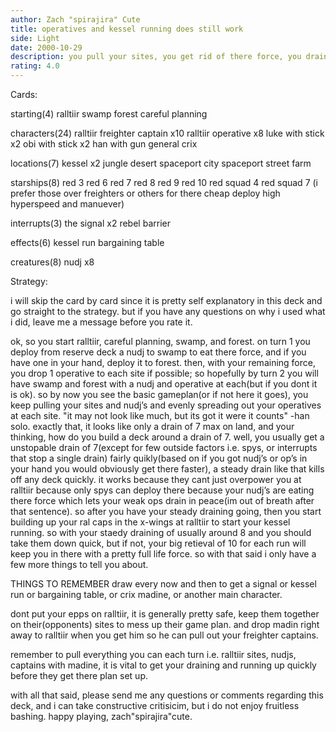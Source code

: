 ```yaml
---
author: Zach "spirajira" Cute
title: operatives and kessel running does still work
side: Light
date: 2000-10-29
description: you pull your sites, you get rid of there force, you drain with bonus’, and you retrieve your force; sound good?
rating: 4.0
---
```

Cards: 

starting(4)
ralltiir
swamp
forest
careful planning

characters(24)
ralltiir freighter captain x10
ralltiir operative x8
luke with stick x2
obi with stick x2
han with gun
general crix

locations(7)
kessel x2
jungle
desert
spaceport city
spaceport street
farm

starships(8)
red 3
red 6
red 7
red 8
red 9
red 10
red squad 4
red squad 7
(i prefer those over freighters or others for there cheap deploy high hyperspeed and manuever)

interrupts(3)
the signal x2
rebel barrier

effects(6)
kessel run
bargaining table

creatures(8)
nudj x8 

Strategy: 

i will skip the card by card since it is pretty self explanatory in this deck and go straight to the strategy. but if you have any questions on why i used what i did, leave me a message before you rate it.

ok, so you start ralltiir, careful planning, swamp, and forest.  on turn 1 you deploy from reserve deck a nudj to swamp to eat there force, and if you have one in your hand, deploy it to forest.  then, with your remaining force, you drop 1 operative to each site if possible; so hopefully by turn 2 you will have swamp and forest with a nudj and operative at each(but if you dont it is ok).	so by now you see the basic gameplan(or if not here it goes), you keep pulling your sites and nudj’s and evenly spreading out your operatives at each site.  "it may not look like much, but its got it were it counts" -han solo.  exactly that, it looks like only a drain of 7 max on land, and your thinking, how do you build a deck around a drain of 7.  well, you usually get a unstopable drain of 7(except for few outside factors i.e. spys, or interrupts that stop a single drain) fairly quikly(based on if you got nudj’s or op’s in your hand you would obviously get there faster), a steady drain like that kills off any deck quickly.  it works because they cant just overpower you at ralltiir because only spys can deploy there because your nudj’s are eating there force which lets your weak ops drain in peace(im out of breath after that sentence).  so after you have your steady draining going, then you start building up your ral caps in the x-wings at ralltiir to start your kessel running.  so with your staedy draining of usually around 8 and you should take them down quick, but if not, your big retieval of 10 for each run will keep you in there with a pretty full life force.	so with that said i only have a few more things to tell you about.

THINGS TO REMEMBER
draw every now and then to get a signal or kessel run or bargaining table, or crix madine, or another main character.

dont put your epps on ralltiir, it is generally pretty safe, keep them together on their(opponents) sites to mess up their game plan.  and drop madin right away to ralltiir when you get him so he can pull out your freighter captains.

remember to pull everything you can each turn i.e. ralltiir sites, nudjs, captains with madine, it is vital to get your draining and running up quickly before they get there plan set up.



with all that said, please send me any questions or comments regarding this deck, and i can take constructive critisicim, but i do not enjoy fruitless bashing.
			happy playing,
		     zach"spirajira"cute.


